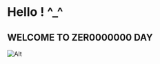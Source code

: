 # Hello ! ^_^

## WELCOME TO ZER0000000 DAY

![Alt](https://vignette.wikia.nocookie.net/finalfantasy/images/9/96/PAD_Fat_Chocobo.png/revision/latest/zoom-crop/width/480/height/480?cb=20161017180810 "ChubbyChoco")